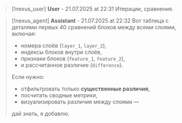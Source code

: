 >[!nexus_user] **User** - 21.07.2025 at 22:31
> Итерации, сравнения.
<!-- UID: 02f5c1a7-fe3f-4b2f-8792-bdb0ab882e65 -->




>[!nexus_agent] **Assistant** - 21.07.2025 at 22:32
> Вот таблица с деталями первых 40 сравнений блоков между всеми слоями, включая:
> 
> - номера слоёв (`layer_1`, `layer_2`),
> - индексы блоков внутри слоёв,
> - признаки блоков (`feature_1`, `feature_2`),
> - и рассчитанное различие (`difference`).
> 
> Если нужно:
> - отфильтровать только **существенные различия**,
> - посчитать сводные метрики,
> - визуализировать различия между слоями —
> 
> дай знать, я добавлю.
<!-- UID: 54f4d536-b2bc-4f8f-b8d6-f366fa2c58d8 -->